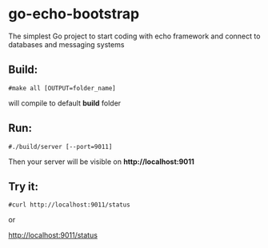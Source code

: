 # go-echo-bootstrap
The simplest Go project to start coding with echo framework and connect to databases and messaging systems

## Build: 
```shell
#make all [OUTPUT=folder_name]
``` 
will compile to default **build** folder 

## Run:
```shell
#./build/server [--port=9011]
```

Then your server will be visible on **http://localhost:9011**

## Try it:

```shell
#curl http://localhost:9011/status
```
or

[http://localhost:9011/status](http://localhost:9011/status)